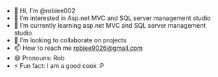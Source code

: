 - 👋 Hi, I’m @robiee002
- 👀 I’m interested in Asp.net MVC and SQL server management studio
- 🌱 I’m currently learning asp.net MVC and SQL server management studio
- 💞️ I’m looking to collaborate on projects
- 📫 How to reach me robiee9026@gmail.com
- 😄 Pronouns: Rob
- ⚡ Fun fact: I am a good cook :P

<!---
robiee002/robiee002 is a ✨ special ✨ repository because its `README.md` (this file) appears on your GitHub profile.
You can click the Preview link to take a look at your changes.
--->
